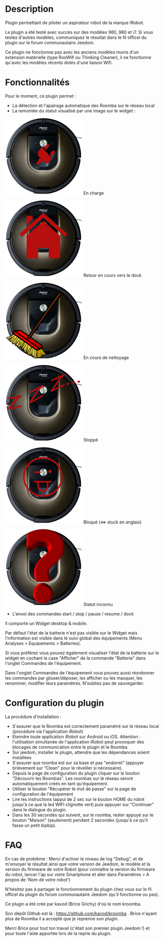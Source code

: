 Description 
===

Plugin permettant de piloter un aspirateur robot de la marque IRobot. 

Le plugin a été testé avec succès sur des modèles 960, 980 et i7.
Si vous testez d'autres modèles, communiquez le résultat dans le fil officel du plugin sur le forum communautaire Jeedom.

Ce plugin ne fonctionne pas avec les anciens modèles munis d'un extension matérielle (type RooWifi ou Thinking Cleaner), il ne fonctionne qu'avec les modèles récents dotés d'une liaison Wifi.

Fonctionnalités
===

Pour le moment, ce plugin permet :

-   La détection et l'apairage automatique des Roomba sur le réseau local
-   La remontée du statut visualisé par une image sur le widget :

![Charge](../images/kroomba_charge.png)	
En charge

![Dock](../images/kroomba_home.png)	
Retour en cours vers le dock

![Clean](../images/kroomba_run.png)	
En cours de nettoyage

![Stop](../images/kroomba_stop.png)	
Stoppé

![Bloqué](../images/kroomba_stuck.png)
Bloqué (<=> stuck en anglais)

![Inconnu](../images/kroomba_unknown.png)
Statut inconnu

-   L'envoi des commandes start / stop / pause / resume / dock

Il comporte un Widget desktop & mobile.

Par défaut l'état de la batterie n'est pas visible sur le Widget mais  l'information est visible dans le suivi global des équipements (Menu Analyses > Equipements > Batteries).

Si vous préférez vous pouvez également visualiser l'état de la batterie sur le widget en cochant la case "Afficher" de la commande "Batterie" dans l'onglet Commandes de l'équipement.

Dans l'onglet Commandes de l'équipement vous pouvez aussi réordonner les commandes par glisser/déposer, les afficher ou les masquer, les renommer, modifier leurs paramètres. N'oubliez pas de sauvegarder.

Configuration du plugin 
===

La procédure d'installation :

-   S'assurer que le Roomba est correctement paramétré sur le réseau local (procédure via l'application iRobot)
-   Eteindre toute application iRobot sur Android ou iOS. Attention : l'utilisation simultanée de l'application iRobot peut provoquer des blocages de communication entre le plugin et le Roomba
-   Sur jeedom, installer le plugin, attendre que les dépendances soient installées
-   S'assurer que roomba est sur sa base et pas "endormi" (appuyer brièvement sur "Clean" pour le réveiller si nécessaire).
-   Depuis la page de configuration du plugin cliquer sur le bouton "Découvrir les Roombas". Les roombas sur le réseau seront automatiquement créés en tant qu'équipement.
-   Utiliser le bouton "Récupérer le mot de passe" sur la page de configuration de l'équipement
-   Lire les instructions (appui de 2 sec sur le bouton HOME du robot jusqu'à ce que la led WIFI clignotte vert) puis appuyer sur "Continuer" dans le dialogue du plugin.
-   Dans les 30 secondes qui suivent, sur le roomba, rester appuyé sur le bouton "Maison" (seulement) pendant 2 secondes (jusqu'à ce qu'il fasse un petit bipbip).

FAQ 
===

En cas de problème : Merci d'activer le niveau de log "Debug", et de m'envoyer le résultat ainsi que votre version de Jeedom, le modèle et la version du firmware de votre Robot
(pour connaître la version du firmware du robot, lancer l'ap sur votre Smartphone et aller dans Paramètres > A propos de 'Nom de votre robot')

N'hésitez pas à partager le fonctionnement du plugin chez vous sur le fil officel du plugin du forum communautaire Jeedom (qu'il fonctionne ou pas).

Ce plugin a été créé par kavod (Brice Grichy) d'où le nom kroomba.

Son dépôt Github est là : https://github.com/kavod/kroomba . Brice n'ayant plus de Roomba il a accepté que je reprenne son plugin.

Merci Brice pour tout ton travail (c'était son premier plugin Jeedom !) et pour toute l'aide apportée lors de la reprie du plugin. 

